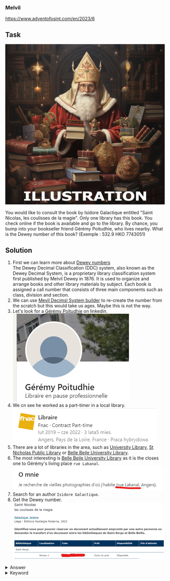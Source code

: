 ### Melvil

https://www.adventofosint.com/en/2023/6

## Task

![Old man](assets/photo6.png)  

You would like to consult the book by Isidore Galactique entitled "Saint Nicolas, les coulisses de la magie".
Only one library has this book. You check online if the book is available and go to the library. By chance, you bump into your bookseller friend Gérémy Poitudhie, who lives nearby.
What is the Dewey number of this book?
(Exemple : 532.9 HKO 7743051)

## Solution

1. First we can learn more about [Dewey numbers](https://csi.pressbooks.pub/cataloging/chapter/creating-call-numbers-using-dewey-decimal-classification/)  
The Dewey Decimal Classification (DDC) system, also known as the Dewey Decimal System, is a proprietary library classification system first published by Melvil Dewey in 1876. It is used to organize and arrange books and other library materials by subject. Each book is assigned a call number that consists of three main components such as class, division and section.  
2. We can use [Mevil Decimsl System builder](https://www.librarything.com/mds) to re-create the number from the scratch but this would take us ages. Maybe this is not the way.  
3. Let's look for a [Gérémy Poitudhie](https://www.linkedin.com/in/g%C3%A9r%C3%A9my-poitudhie-83b27a266) on linkedin.  
![Geremy](assets/geremy1.png)  
4. We cn see he worked as a part-timer in a local library.  
![part time worker](assets/part-timer.png)  
5. There are a lot of libraries in the area, such as [University Library](https://bu.uco.fr/), [St Nicholas Public Library](https://bibliotheques.angers.fr/iguana/www.main.cls?surl=saint-nicolas) or [Belle Beile University Library](https://bu.univ-angers.fr/).  
6. The most interesting is [Belle Beile University Library](https://bu.univ-angers.fr/) as it is the closes one to Gérémy's living place `rue Lakanal`.  
![rue Lakanal](assets/lakanal.png)  
7. Search for an author `Isidore Galactique`.
8. Get the Dewey number.  
![Book Dewey number](assets/dewey-number.png)  

<details><summary>Answer</summary>398.2 GAL 1302822</details>

<details><summary>Keyword</summary>Langoustines au four</details>